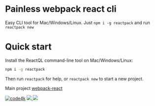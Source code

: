 # Painless webpack react cli

Easy CLI tool for Mac/Windows/Linux. Just `npm i -g reactpack` and run `reactpack new`


# Quick start

Install the ReactQL command-line tool on Mac/Windows/Linux:

```bash
npm i -g reactpack
```

Then run `reactpack` for help, or `reactpack new` to start a new project.

Main project [webpack-react](https://github.com/code4mk/webpack-react)

[![code4k](https://img.shields.io/badge/Powered-By-blue.svg)]()
<a href="https://hellolaravel.org" ><img src="https://img.shields.io/badge/Hello-Laravel-red.svg" >
<a href="https://twitter.com/code4mk" ><img src="https://img.shields.io/badge/%40-code4mk-brightgreen.svg" >
